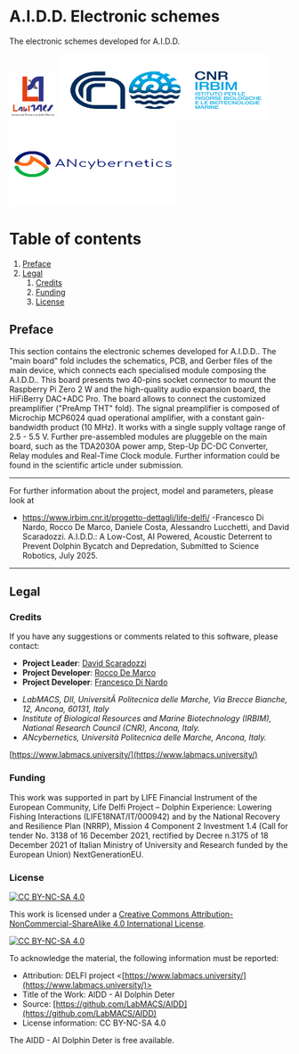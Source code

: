 # A.I.D.D. Electronic schemes
The electronic schemes developed for A.I.D.D.

<p float="left">
<img src="https://github.com/LabMACS/AIDD/blob/main/images/Extended_Logo.png" width="85" height="85">
<img src="https://github.com/LabMACS/AIDD/blob/main/images/CNR-IRBIM_colori.png" width="380" height="120">
<img src="https://github.com/LabMACS/AIDD/blob/main/images/ANcyb_300DPI.png"width="300" height="150">
</p>

# Table of contents
1. [Preface](#preface)
2. [Legal](#legal)
    1. [Credits](#credits)
    2. [Funding](#funding) 
    3. [License](#license)
     

## Preface <a name="preface"></a>
This section contains the electronic schemes developed for A.I.D.D.. The "main board" fold includes the schematics, PCB, and Gerber files of the main device, which connects each specialised module composing the A.I.D.D.. This board presents two 40-pins socket connector to mount the Raspberry Pi Zero 2 W and the high-quality audio expansion board, the HiFiBerry DAC+ADC Pro. The board allows to connect the customized preamplifier ("PreAmp THT" fold). The signal preamplifier is composed of Microchip MCP6024 quad operational amplifier, with a constant gain-bandwidth product (10 MHz). It works with a single supply voltage range of 2.5 - 5.5 V. Further pre-assembled modules are pluggeble on the main board, such as the TDA2030A power amp, Step-Up DC-DC Converter, Relay modules and Real-Time Clock module. Further information could be found in the scientific article under submission.


  
***
For further information about the project, model and parameters, please look at 
- https://www.irbim.cnr.it/progetto-dettagli/life-delfi/
-Francesco Di Nardo, Rocco De Marco, Daniele Costa, Alessandro Lucchetti, and David Scaradozzi. A.I.D.D.: A Low-Cost, AI Powered, Acoustic Deterrent to Prevent Dolphin Bycatch and Depredation, Submitted to Science Robotics, July 2025.
***

## Legal <a name="legal"></a>
### Credits <a name="credits"></a>
If you have any suggestions or comments related to this software, please contact:
* **Project Leader**: [David Scaradozzi](mailto:d.scaradozzi@univpm.it)
* **Project Developer**: [Rocco De Marco](mailto:rocco.demarco@cnr.it)
* **Project Developer**: [Francesco Di Nardo](mailto:f.dinardo@univpm.it)

- *LabMACS, DII, UniversitÃ  Politecnica delle Marche, Via Brecce Bianche, 12, Ancona, 60131, Italy*
- *Institute of Biological Resources and Marine Biotechnology (IRBIM), National Research Council (CNR), Ancona, Italy.*
- *ANcybernetics, Università Politecnica delle Marche, Ancona, Italy.*

[https://www.labmacs.university/](https://www.labmacs.university/)

### Funding <a name="funding"></a> 
This work was supported in part by LIFE Financial Instrument of the European Community, Life Delfi Project – Dolphin Experience: Lowering Fishing Interactions (LIFE18NAT/IT/000942) and by the National Recovery and Resilience Plan (NRRP), Mission 4 Component 2 Investment 1.4 (Call for tender No. 3138 of 16 December 2021, rectified by Decree n.3175 of 18 December 2021 of Italian Ministry of University and Research funded by the European Union) NextGenerationEU.

### License <a name="license"></a>
[![CC BY-NC-SA 4.0][cc-by-nc-sa-shield]][cc-by-nc-sa]

This work is licensed under a
[Creative Commons Attribution-NonCommercial-ShareAlike 4.0 International License][cc-by-nc-sa].

[![CC BY-NC-SA 4.0][cc-by-nc-sa-image]][cc-by-nc-sa]

[cc-by-nc-sa]: http://creativecommons.org/licenses/by-nc-sa/4.0/
[cc-by-nc-sa-image]: https://licensebuttons.net/l/by-nc-sa/4.0/88x31.png
[cc-by-nc-sa-shield]: https://img.shields.io/badge/License-CC%20BY--NC--SA%204.0-lightgrey.svg

To acknowledge the material, the following information must be reported:
* Attribution: DELFI project
             <[https://www.labmacs.university/](https://www.labmacs.university/)> 
* Title of the Work: AIDD - AI Dolphin Deter 
* Source: [https://github.com/LabMACS/AIDD](https://github.com/LabMACS/AIDD)
* License information: CC BY-NC-SA 4.0

The AIDD - AI Dolphin Deter is free available.

